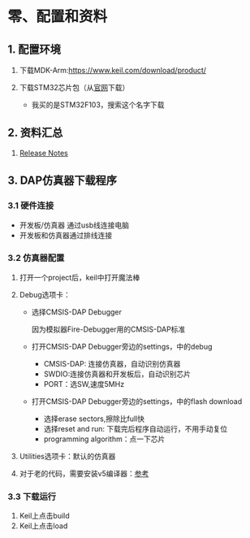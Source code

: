 # 零、配置和资料

## 1. 配置环境

1. 下载MDK-Arm:https://www.keil.com/download/product/

2. 下载STM32芯片包（从[官网](http://www.keil.com/dd2/pack/)下载）
   - 我买的是STM32F103，搜索这个名字下载

## 2. 资料汇总

1. [Release Notes](file:///D:/Software/Keil_v5/ARM/HLP/Release_Notes.htm)



## 3. DAP仿真器下载程序

### 3.1 硬件连接

- 开发板/仿真器 通过usb线连接电脑
- 开发板和仿真器通过排线连接

### 3.2 仿真器配置

1. 打开一个project后，keil中打开魔法棒

2. Debug选项卡：

   - 选择CMSIS-DAP Debugger

     因为模拟器Fire-Debugger用的CMSIS-DAP标准

   - 打开CMSIS-DAP Debugger旁边的settings，中的debug

     - CMSIS-DAP: 连接仿真器，自动识别仿真器
     - SWDIO:连接仿真器和开发板后，自动识别芯片
     - PORT：选SW,速度5MHz

   - 打开CMSIS-DAP Debugger旁边的settings，中的flash download

     - 选择erase sectors,擦除比full快
     - 选择reset and run: 下载完后程序自动运行，不用手动复位
     - programming algorithm：点一下芯片

3. Utilities选项卡：默认的仿真器

4. 对于老的代码，需要安装v5编译器：[参考](https://blog.csdn.net/qq_62689333/article/details/129772909?spm=1001.2101.3001.6650.1&utm_medium=distribute.pc_relevant.none-task-blog-2%7Edefault%7ECTRLIST%7ERate-1-129772909-blog-124890624.235%5Ev32%5Epc_relevant_default_base&depth_1-utm_source=distribute.pc_relevant.none-task-blog-2%7Edefault%7ECTRLIST%7ERate-1-129772909-blog-124890624.235%5Ev32%5Epc_relevant_default_base&utm_relevant_index=2)

### 3.3 下载运行

1. Keil上点击build
2. Keil上点击load